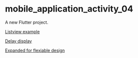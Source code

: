 # mobile_application_activity_04

A new Flutter project.


<a href="https://pusher.com/tutorials/flutter-listviews">Listview example</a>
    

<a href="https://stackoverflow.com/questions/49471063/how-to-run-code-after-some-delay-in-flutter">Delay display</a>

<a href="https://api.flutter.dev/flutter/widgets/Expanded-class.html">Expanded for flexiable design</a>
